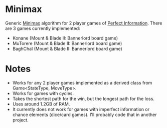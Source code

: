 # Minimax
Generic [Minimax](https://en.wikipedia.org/wiki/Minimax) algorithm for 2 player games of [Perfect Information](https://en.wikipedia.org/wiki/Perfect_information). There are 3 games currently implemented:
- Konane (Mount & Blade II: Bannerlord board game)
- MuTorere (Mount & Blade II: Bannerlord board game)
- BaghChal (Mount & Blade II: Bannerlord board game)

# Notes
- Works for any 2 player games implemented as a derived class from Game<StateType, MoveType>.
- Works for games with cycles.
- Takes the shortest path for the win, but the longest path for the loss.
- Uses around 1.2GB of RAM.
- It currently does not work for games with imperfect information or chance elements (dice/card games). I'll probably code that in another project.
